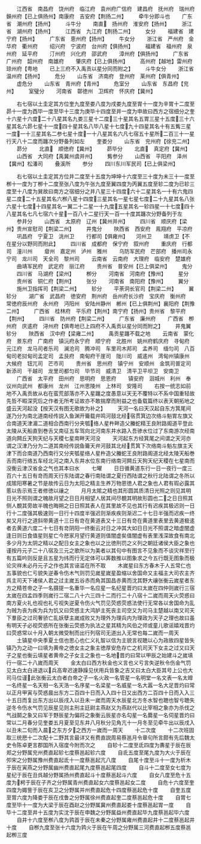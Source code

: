 <!-- { "loadSidebar": true } -->
　　江西省　南昌府　饶州府　临江府　袁州府广信府　建昌府　抚州府　瑞州府贑州府【已上俱扬州】南康府　吉安府【荆扬二州】
　　牵牛分即斗也
　　广东省　潮州府【扬州】
　　斗牛分
　　南直　扬州府　淮安府【扬州】
　　浙江省　湖州府【扬州】
　　江西省　九江府【荆扬二州】
　　女分
　　福建省　建宁府【扬州】
　　广东省　恵州府【扬州】
　　牛女分
　　浙江省　严州府　金华府　衢州府
　　绍兴府　宁波府　台州府【俱扬州】
　　福建省　福州府　泉州府　延平府
　　汀州府　兴化府　邵武府
　　漳州府【俱扬州】
　　广东省　广州府　韶州府　南雄府
　　肇庆府【已上俱扬州】
　　高州府【越地】雷州府　琼州府【粤地
　　已上三府不入禹贡以星分同而附之】
　　斗牛女分
　　浙江省　温州府【扬州】
　　危分
　　山东省　济南府　登州府　莱州府【俱青州】
　　虚危分
　　山东省　青州府【青州】
　　危室分
　　山东省　东昌府【兖州】
　　室璧分
　　河南省　鄣徳州　卫辉府　怀庆府【冀州】








　　右七宿以土圭定其方位奎九度至娄八度为戌娄九度至胃十一度为辛胃十二度至昴十一度为酉毕一度至毕十三度为庚毕十四度至井一度为申故曰西方之宿细分之奎十六星十六度二十八星其名九娄三星十二度三十星其名五胃三星十五度三十六星其名六昴七星十一度四十星其名八毕八星十七度九十四星其名十有五觜三星一度一十三星其名二参七星十度一十八星其名六凡七宿五十星所二百三十一星行天八十二度而躔次分野备列如左
　　奎娄分
　　山东省　兖州府【徐兖二州】
　　昴分
　　北直　顺徳府【冀州】
　　昴毕分
　　北直　真定府【冀州】
　　山西省　大同府【禹冀州虞并州】
　　觜参分
　　山西省　平阳府　泽州【冀州】松潘司
　　叠溪所
　　参分
　　四川东川军民司【已上俱梁州】










　　右七宿以土圭定其方位井二度至十五度为坤坤十六度至三十度为未三十一度至栁十一度为丁栁十二度至张八度为午张九度至翼四度为丙翼五度至轸二度为已轸三度至十八度为巽故曰南方之宿细分之井八星三十四度六十二星其名一十有六鬼四星二度二十五星其名六栁八星十四度三星其名一星七星七度二十九星其名八张六星十七度十四星其名一翼二十二星一十九度五星其名一轸四星一十七度四十八星其名七凡七宿六十星一百八十二星行天一百一十度其躔次分野备列于左
　　参井分
　　山西省　太原府　辽州【冀州并州】
　　四川省　顺庆府【梁州】贵州宣慰司【荆梁二州】
　　井鬼分
　　陜西省　西安府　鳯翔府　平凉府
　　巩昌府　宁夏卫　洮州卫
　　行都司【俱雍州】　　河州卫
　　靖虏卫【不在星分以野同而附此】
　　四川省　成都府　保宁府　叙州府
　　重庆府　行都司　潼川州
　　睂州　嘉定州　泸州　雅州
　　乌防军民府　芒部府　播州司永宁司　龙川司　天全司　黎州司
　　云南省　云南府　大理府　临安府　楚雄府
　　曲靖军民府　武定府　丽江府
　　贵州省　普安州【已上俱梁州】
　　鬼分
　　四川省　马湖府【梁州】
　　栁分
　　河南省　河南府【豫州】
　　星分
　　贵州省　铜仁府【荆州】
　　张分
　　河南省　南阳府【豫州】
　　翼分
　　施州卫指挥司【荆梁二州】
　　轸分
　　平荼洞长官司【荆梁二州】
　　翼轸分
　　湖广省　武昌府　徳安府　荆州府　岳州府长沙府　宝庆府　衡州府　常徳府辰州府　永州府　沔阳州　安陆州静州　郴州【已上俱荆州】襄阳府【荆豫二州】
　　广西省　桂林府　平乐府【荆州】南宁府【扬州】贵州省　黎平府【荆州】
　　四川省　防州府【荆梁二州】
　　广东省　廉州府
　　广西省　栁州府　庆逺府　浔州府【俱粤地已上四府不入禹贡以星分同而附之】
　　井鬼翼轸分
　　陜西省　汉中府【梁雍二州】
　　禹贡星躔不载之地
　　云南省　蒙化府　景东府　广南府　镇沅府永宁府　顺宁府　北胜州　姚州府鹤庆府　寻甸府　元江府　龙马司者乐司　澜沧司　腾冲司　车里司木邦司　孟养司　缅匀司　八百甸司老挝甸司孟定司　孟艮府　南甸府干崖司　陇川司　威逺州　湾甸州镇康州　大候府　钮兀司　芒市司
　　贵州省　思州府　镇宁州　安顺州　金筑司普定司　新添司　干越司　龙里司都匀司　毕节司　威清卫　清平卫平坝卫　安南卫
　　广西省　太平府　田州府　思明府　思恩府
　　镇安府　洄城州　利州　奉议州向武州　都康州　龙州　江州思陵州　上林司　安隆司
　　右按一统志如前地不入禹贡故从右在蛮荒部落亦不入星躔之度愚意以天无不覆特以不系中国重轻故先哲不暇深究后之作者无所考证故亦不敢揣摩而附益之也备载篇终以表天朝拓地之盛云天河起没【按天汉有图无歌故为补之】
　　天河一名曰天汉起自东方箕尾间遂乃分为南北道南经传説入鱼渊开籥载弁鸣河鼓北经宿贯箕边次络斗魁胃左旗又合南道天津湄二道相合西南行分夹瓠络人星杵畔造父螣蛇精王良附路阁道平登此太陵从天船直到巻舌又南征五车驾向北河南东井水路入吾骖水位过了东南游次经南道向闗丘天狗天纪与天稷七星南畔天河没
　　天河起东方经箕尾之间谓之天河亦谓之汉津乃分为二道其南经传説鱼籥天弁河鼓其北经贯箕下次络南斗魁左旗主天津下而合南道乃西南行又分夹瓠星络人星杵造父螣蛇王良附路阁道北经太陵天船巻舌而南行络五车经北河之南入东井水位东南行络南河闗丘天狗天纪天稷在七星南而没衡云津汉省金之气也其本曰水
　　七曜
　　日日循黄道东行一日一夜行一度三百六十五日有竒而周天行东陆谓之春行南陆谓之夏行西陆谓之秋行北陆谓之冬所以成隂阳寒暑之节是故传云日为太阳之精主生养万物恩徳人君之象也人君有瑕必露其慝以告示焉王者修徳以禳之
　　月月太隂之精也其形圆其质清日光照之则见其明日光不照则谓之魄故月望之日日月相望人居其间尽覩其明故形圆也二之日日照其侧人覩其旁故半魄也晦朔之日日照其表人在其里故不见也其行有迟疾其极迟则一日行十二度强其极速则一日行十四度半强迟则渐疾疾则渐迟二十七日半强而迟疾一终矣又月行之道斜带黄道十三日有竒在黄道表又十三日有竒在黄道里表里去黄道极逺者去黄道六度二十七日有竒阴阳一终衡云对日之冲其大如日日光不照谓之暗虚闇虚逢日则日食值星则星亡今厯家月望行黄道则值闇虚矣值闇虚有表里浅深故食有南北多少月为太阴之精以之配日女主之象也以之比徳刑罚之义列之朝廷诸侯大臣之象也谨按丹元子二十八宿及三元之歌所以为美者以其句中有图言不见象而不谈灾祥至行有五篇吟则反是且五星为纬而行无定体可以筭数推以图象求之今五行既无图象而极论灾祥未必丹元子之作也其言诬滥在所不取
　　木嵗星曰东方春木于人五常仁也五事貌也仁亏貌失逆春令伤木气则罚见嵗星嵗星盈缩以舍国命又主福主大司农主齐呉主司天下诸侯人君之过主嵗五谷赤而角其国昌赤黄而沈其野大禳张衡云嵗星者东方之精苍帝之子一名摄提一名重华一名应星一名纪星晋灼曰太嵗在四仲则嵗行三宿太嵗在四孟四季则嵗行二宿二八十六三四十二而行二十八宿十二嵗而周天火荧惑曰南方夏火礼也视也礼亏视失逆夏令伤火气罚见荧惑荧惑法使行无常各以舍国命为乱为贼为丧为疾为兵为饥又曰荧惑主大鸿胪主死丧主司空又为司马主楚越以南又司天下羣臣之过司奢骄亡乱妖孽主嵗成败又为理外为理兵内为理政为天子之理也故曰虽有明天子必视荧惑所在张衡云荧惑为执法之星其精为风伯之师或童儿歌谣嬉戏晋灼曰荧惑常以十月入朝太微受制而出行列宿司无道出入无常也每二嵗而一周天
　　土镇星中央季夏土信也思心也仁义礼智以信为主貌言视聴以心为政故四星皆失镇乃为之动一曰填为黄帝之徳女主之象主徳厚安危存亡之机司天下女主之过又曰天子之星也衡云填星者黄帝之子女主之象也一名地晋灼曰常以甲辰之始建斗之嵗填行一宿二十八嵗而周天
　　金太白曰西方秋金也义言也义亏言失逆秋令伤金气罚见太白太白进退以兵高卑迟速静躁见伏用兵皆象之吉又曰太白大臣其号上公也大司马位谨此张衡云太白者白帝之子一名火政一名管星一名明堂一名文表一名太皥一名终星一名天相一名天浩一名序星一名梁星一名威星一名大嚣一名大足晋灼曰常以正月甲寅与荧惑晨出东方二百四十日而入入四十日又出西方二百四十日而入入三十五日而复出东方出以辰戌入以丑未一嵗而周天水辰星北方冬水智也聴也智亏聴失逆冬令伤水气罚见辰星见则主刑主廷尉主燕赵又为燕赵代以比宰相之象亦为杀伐之气战鬬之象又曰军于野辰星为偏将之象衡云辰星亦名勾星一名爨星一名伺星晋灼曰常以二月春分见奎娄五月夏至见东井八月秋分见角亢十一月冬至见牵牛出以辰戌入以丑未二旬而入晨之东方夕之西方一嵗而一周天
　　十二次度
　　十二次班固取三统厯十二次配十二野其言最详又有费直説周易蔡邕月令章句所言颇有先后魏太史令陈卓更言郡国所入宿度今附而次之
　　自轸十二度至氐四度为夀星于辰在辰郑之分野属兖州费直起轸七度蔡邕起轸六度
　　自氐五度至尾九度为大火于辰在夘宋之分野属豫州费直起氐十一度蔡邕起亢八度
　　自尾十度至斗十一度为析木于辰在寅燕之分野属幽州费直起尾九度蔡邕起尾四度
　　自斗十二度至女七度为星纪于辰在丑呉越分野属扬州费直起斗十度蔡邕起斗六度
　　自女八度至危十五度为枵于辰在子齐之分野属青州费直起女六度蔡邕起女二度
　　自危十六度至奎四度为娵訾于辰在亥卫之分野属并州费直起危十四度蔡邕起危十度
　　自奎五度至胃六度为降娄于辰在戌鲁之分野属徐州费直起奎二度蔡邕起危十度
　　自胃七度至毕十一度为大梁于辰在酉赵之分野属冀州费直起娄十度蔡邕起胃一度
　　自毕十二度至井十五度为实沈于辰在申魏之分野属益州费直起毕九度蔡邕起毕六度
　　自井十六度至栁八度为鹑首于辰在未秦之分野属雍州费直起井十二度蔡邕起井十度
　　自栁九度至张十六度为鹑火于辰在午周之分野属三河费直起栁五度蔡邕起栁三度
